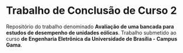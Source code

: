 # Trabalho de Conclusão de Curso 2

Repositório do trabalho denominado **Avaliação de uma bancada para estudos de desempenho de unidades eólicas**.
Trabalho submetido ao curso **de Engenharia Eletrônica da Universidade de Brasília - Campus Gama**.
